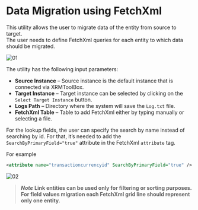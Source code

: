 # Data Migration using FetchXml

This utility allows the user to migrate data of the entity from source to target. \
The user needs to define FetchXml queries for each entity to which data should be migrated.   

![01](https://user-images.githubusercontent.com/60586462/201646610-1670de23-7695-411a-87f5-74db0c99185a.png)

The utility has the following input parameters: 

- **Source Instance** – Source instance is the default instance that is connected via XRMToolBox. 
- **Target Instance** – Target instance can be selected by clicking on the `Select Target Instance` button. 
- **Logs Path** – Directory where the system will save the `Log.txt` file. 
- **FetchXml Table** – Table to add FetchXml either by typing manually or selecting a file. 

For the lookup fields, the user can specify the search by name instead of searching by id. For that, it’s needed to add the `SearchByPrimaryField="true"` attribute in the FetchXml `attribute` tag. 

For example
```xml
<attribute name="transactioncurrencyid" SearchByPrimaryField="true" />
```

![02](https://user-images.githubusercontent.com/60586462/204491541-aea4f437-f9e4-4af5-8319-ea407130c866.png)

> ***Note*** **Link entities can be used only for filtering or sorting purposes. For field values migration each FetchXml grid line should represent only one entity.** 
